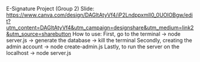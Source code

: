 E-Signature Project (Group 2)
Slide:
https://www.canva.com/design/DAGltAtyVf4/iP2LndppxmIl0_0UOlOBgw/edit?utm_content=DAGltAtyVf4&utm_campaign=designshare&utm_medium=link2&utm_source=sharebutton
How to use:
First, go to the terminal -> node server.js -> generate the database -> kill the terminal
Secondly, creating the admin account -> node create-admin.js
Lastly, to run the server on the localhost -> node server.js 
